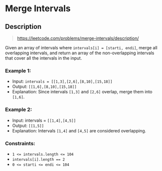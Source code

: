 # Merge Intervals

## Description
> https://leetcode.com/problems/merge-intervals/description/

Given an array of intervals where `intervals[i] = [starti, endi]`, merge all overlapping intervals, and return an array of the non-overlapping intervals that cover all the intervals in the input.

### Example 1:

- Input: `intervals = [[1,3],[2,6],[8,10],[15,18]]`
- Output: `[[1,6],[8,10],[15,18]]`
- Explanation: Since intervals `[1,3]` and `[2,6]` overlap, merge them into `[1,6]`.

### Example 2:

- Input: intervals = `[[1,4],[4,5]]`
- Output: `[[1,5]]`
- Explanation: Intervals `[1,4]` and `[4,5]` are considered overlapping.

### Constraints:

- `1 <= intervals.length <= 104`
- `intervals[i].length == 2`
- `0 <= starti <= endi <= 104`
